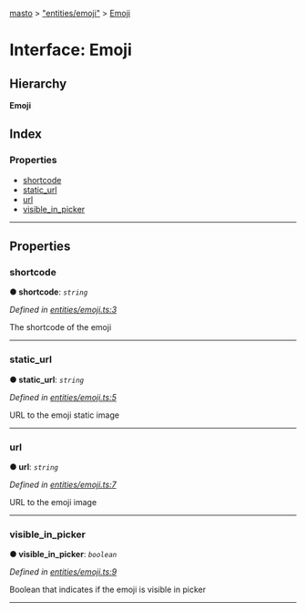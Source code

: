 [masto](../README.md) > ["entities/emoji"](../modules/_entities_emoji_.md) > [Emoji](../interfaces/_entities_emoji_.emoji.md)

# Interface: Emoji

## Hierarchy

**Emoji**

## Index

### Properties

* [shortcode](_entities_emoji_.emoji.md#shortcode)
* [static_url](_entities_emoji_.emoji.md#static_url)
* [url](_entities_emoji_.emoji.md#url)
* [visible_in_picker](_entities_emoji_.emoji.md#visible_in_picker)

---

## Properties

<a id="shortcode"></a>

###  shortcode

**● shortcode**: *`string`*

*Defined in [entities/emoji.ts:3](https://github.com/neet/masto.js/blob/b4e0b0f/src/entities/emoji.ts#L3)*

The shortcode of the emoji

___
<a id="static_url"></a>

###  static_url

**● static_url**: *`string`*

*Defined in [entities/emoji.ts:5](https://github.com/neet/masto.js/blob/b4e0b0f/src/entities/emoji.ts#L5)*

URL to the emoji static image

___
<a id="url"></a>

###  url

**● url**: *`string`*

*Defined in [entities/emoji.ts:7](https://github.com/neet/masto.js/blob/b4e0b0f/src/entities/emoji.ts#L7)*

URL to the emoji image

___
<a id="visible_in_picker"></a>

###  visible_in_picker

**● visible_in_picker**: *`boolean`*

*Defined in [entities/emoji.ts:9](https://github.com/neet/masto.js/blob/b4e0b0f/src/entities/emoji.ts#L9)*

Boolean that indicates if the emoji is visible in picker

___

